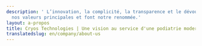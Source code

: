 ```yaml
---
description: ' L’innovation, la complicité, la transparence et le dévouement sont
  nos valeurs principales et font notre renommée.'
layout: a-propos
title: Cryos Technologies | Une vision au service d'une podiatrie moderne.
translatedslug: en/company/about-us
---
```


